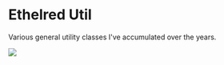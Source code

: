 # Ethelred Util

Various general utility classes I've accumulated over the years.

[![](https://jitpack.io/v/edward3h/ethelred_util.svg)](https://jitpack.io/#edward3h/ethelred_util)
